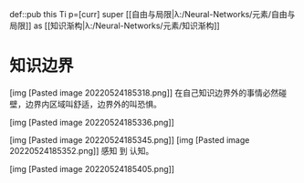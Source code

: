 def::pub this Ti p=[curr] super [[自由与局限|λ:/Neural-Networks/元素/自由与局限]] as [[知识渐构|λ:/Neural-Networks/元素/知识渐构]]


# 知识边界

[img [Pasted image 20220524185318.png]]
在自己知识边界外的事情必然碰壁，边界内区域叫舒适，边界外的叫恐惧。

[img [Pasted image 20220524185336.png]]

[img [Pasted image 20220524185345.png]]
[img [Pasted image 20220524185352.png]]
感知 到 认知。

[img [Pasted image 20220524185405.png]]